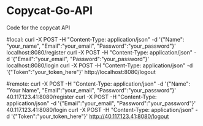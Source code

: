 # Copycat-Go-API
Code for the copycat API

#local:
curl -X POST -H "Content-Type: application/json" -d '{"Name": "your_name", "Email":"your_email", "Password":"your_password"}' localhost:8080/register
curl -X POST -H "Content-Type: application/json" -d '{"Email":"your_email", "Password":"your_password"}' localhost:8080/login
curl -X POST -H "Content-Type: application/json" -d '{"Token":"your_token_here"}' http://localhost:8080/logout


#remote:
curl -X POST -H "Content-Type: application/json" -d '{"Name": "Your Name", "Email":"your_email", "Password":"your_password"}' 40.117.123.41:8080/register
curl -X POST -H "Content-Type: application/json" -d '{"Email":"your_email", "Password":"your_password"}' 40.117.123.41:8080/login
curl -X POST -H "Content-Type: application/json" -d '{"Token":"your_token_here"}' http://40.117.123.41:8080/logout